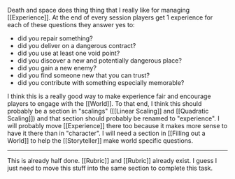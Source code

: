 Death and space does thing thing that I really like for managing [[Experience]]. At the end of every session players get 1 experience for each of these questions they answer yes to:
- did you repair something?
- did you deliver on a dangerous contract?
- did you use at least one void point?
- did you discover a new and potentially dangerous place?
- did you gain a new enemy?
- did you find someone new that you can trust?
- did you contribute with something especially memorable?

I think this is a really good way to make experience fair and encourage players to engage with the [[World]]. To that end, I think this should probably be a section in "scalings" ([[Linear Scaling]] and [[Quadratic Scaling]]) and that section should probably be renamed to "experience". I will probably move [[Experience]] there too because it makes more sense to have it there than in "character". I will need a section in [[Filling out a World]] to help the [[Storyteller]] make world specific questions.

---

This is already half done. [[Rubric]] and [[Rubric]] already exist. I guess I just need to move this stuff into the same section to complete this task.